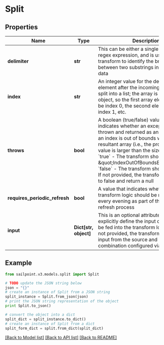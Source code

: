 # Split


## Properties

Name | Type | Description | Notes
------------ | ------------- | ------------- | -------------
**delimiter** | **str** | This can be either a single character or a regex expression, and is used by the transform to identify the break point between two substrings in the incoming data | 
**index** | **str** | An integer value for the desired array element after the incoming data has been split into a list; the array is a 0-based object, so the first array element would be index 0, the second element would be index 1, etc. | 
**throws** | **bool** | A boolean (true/false) value which indicates whether an exception should be thrown and returned as an output when an index is out of bounds with the resultant array (i.e., the provided index value is larger than the size of the array)   &#x60;true&#x60; - The transform should return \&quot;IndexOutOfBoundsException\&quot;   &#x60;false&#x60; - The transform should return null   If not provided, the transform will default to false and return a null  | [optional] [default to False]
**requires_periodic_refresh** | **bool** | A value that indicates whether the transform logic should be re-evaluated every evening as part of the identity refresh process | [optional] [default to False]
**input** | **Dict[str, object]** | This is an optional attribute that can explicitly define the input data which will be fed into the transform logic. If input is not provided, the transform will take its input from the source and attribute combination configured via the UI. | [optional] 

## Example

```python
from sailpoint.v3.models.split import Split

# TODO update the JSON string below
json = "{}"
# create an instance of Split from a JSON string
split_instance = Split.from_json(json)
# print the JSON string representation of the object
print Split.to_json()

# convert the object into a dict
split_dict = split_instance.to_dict()
# create an instance of Split from a dict
split_form_dict = split.from_dict(split_dict)
```
[[Back to Model list]](../README.md#documentation-for-models) [[Back to API list]](../README.md#documentation-for-api-endpoints) [[Back to README]](../README.md)



